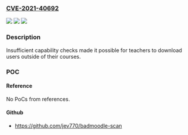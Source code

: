 ### [CVE-2021-40692](https://cve.mitre.org/cgi-bin/cvename.cgi?name=CVE-2021-40692)
![](https://img.shields.io/static/v1?label=Product&message=moodle&color=blue)
![](https://img.shields.io/static/v1?label=Version&message=%3D%203.11%20to%203.11.2%2C%203.10%20to%203.10.6%2C%203.9%20to%203.9.9%20and%20earlier%20unsupported%20versions%20&color=brighgreen)
![](https://img.shields.io/static/v1?label=Vulnerability&message=information%20disclosure&color=brighgreen)

### Description

Insufficient capability checks made it possible for teachers to download users outside of their courses.

### POC

#### Reference
No PoCs from references.

#### Github
- https://github.com/jev770/badmoodle-scan

